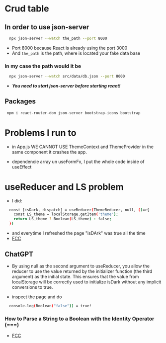 # Crud table

## In order to use json-server

```bash
  npx json-server --watch the_path --port 8000
```

- Port 8000 because React is already using the port 3000
- And `the_path` is the path, where is located your fake data base

### In my case the path would it be
```bash
  npx json-server --watch src/data/db.json --port 8000
```
- ***You need to start json-server before starting react!***

## Packages
```bash
 npm i react-router-dom json-server bootstrap-icons bootstrap
```

# Problems I run to
- in App.js WE CANNOT USE
ThemeContext and ThemeProvider in the same component it crashes the app.

- dependencie array un useFormFx, I put the whole code inside of
useEffect


# useReducer and LS problem
- I did:
```bash
  const [isDark, dispatch] = useReducer(ThemeReducer, null, ()=>{
    const LS_theme = localStorage.getItem('theme');
    return LS_theme ? Boolean(LS_theme) : false;
  })
```
- and everytime I refreshed the page "isDArk" was true all the time
- [FCC](https://www.freecodecamp.org/news/javascript-string-to-boolean/)

## ChatGPT

- By using null as the second argument to useReducer, you allow the reducer to use the value 
returned by the initializer function (the third argument) as the initial state. This ensures 
that the value from localStorage will be correctly used to initialize isDark without any 
implicit conversions to true.

- inspect the page and do
```bash
  console.log(Boolean("false")) = true!
```
### How to Parse a String to a Boolean with the Identity Operator (===)
- [FCC](https://www.freecodecamp.org/news/javascript-string-to-boolean/)

